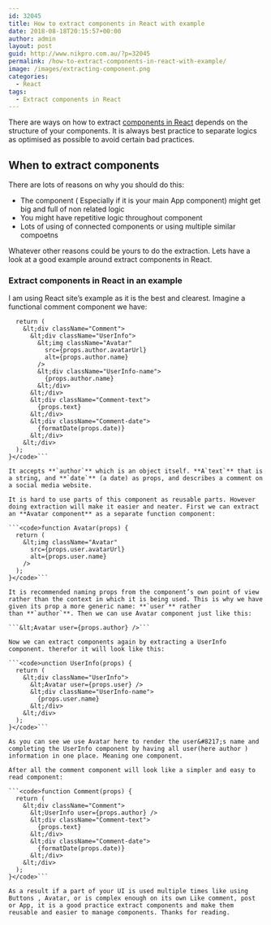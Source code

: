 ```yaml
---
id: 32045
title: How to extract components in React with example
date: 2018-08-18T20:15:57+00:00
author: admin
layout: post
guid: http://www.nikpro.com.au/?p=32045
permalink: /how-to-extract-components-in-react-with-example/
image: /images/extracting-component.png
categories:
  - React
tags:
  - Extract components in React
---
```

There are ways on how to extract [components in React](http://www.nikpro.com.au/more-on-react-components-with-examples/) depends on the structure of your components. It is always best practice to separate logics as optimised as possible to avoid certain bad practices.

## When to extract components

There are lots of reasons on why you should do this:

  * The component ( Especially if it is your main App component) might get big and full of non related logic
  * You might have repetitive logic throughout component
  * Lots of using of connected components or using multiple similar compoetns

Whatever other reasons could be yours to do the extraction. Lets have a look at a good example around extract components in React. 

### Extract components in React in an example

I am using React site&#8217;s example as it is the best and clearest. Imagine a functional comment component we have:

```<code>function Comment(props) {
  return (
    &lt;div className="Comment">
      &lt;div className="UserInfo">
        &lt;img className="Avatar"
          src={props.author.avatarUrl}
          alt={props.author.name}
        />
        &lt;div className="UserInfo-name">
          {props.author.name}
        &lt;/div>
      &lt;/div>
      &lt;div className="Comment-text">
        {props.text}
      &lt;/div>
      &lt;div className="Comment-date">
        {formatDate(props.date)}
      &lt;/div>
    &lt;/div>
  );
}</code>```

It accepts **`author`** which is an object itself. **A`text`** that is a string, and **`date`** (a date) as props, and describes a comment on a social media website.

It is hard to use parts of this component as reusable parts. However doing extraction will make it easier and neater. First we can extract an **Avatar component** as a separate function component:

```<code>function Avatar(props) {
  return (
    &lt;img className="Avatar"
      src={props.user.avatarUrl}
      alt={props.user.name}
    />
  );
}</code>```

It is recommended naming props from the component’s own point of view rather than the context in which it is being used. This is why we have given its prop a more generic name: **`user`** rather than **`author`**. Then we can use Avatar component just like this:

```&lt;Avatar user={props.author} />```

Now we can extract components again by extracting a UserInfo component. therefor it will look like this:

```<code>unction UserInfo(props) {
  return (
    &lt;div className="UserInfo">
      &lt;Avatar user={props.user} />
      &lt;div className="UserInfo-name">
        {props.user.name}
      &lt;/div>
    &lt;/div>
  );
}</code>```

As you can see we use Avatar here to render the user&#8217;s name and completing the UserInfo component by having all user(here author ) information in one place. Meaning one component.

After all the comment component will look like a simpler and easy to read component:

```<code>function Comment(props) {
  return (
    &lt;div className="Comment">
      &lt;UserInfo user={props.author} />
      &lt;div className="Comment-text">
        {props.text}
      &lt;/div>
      &lt;div className="Comment-date">
        {formatDate(props.date)}
      &lt;/div>
    &lt;/div>
  );
}</code>```

As a result if a part of your UI is used multiple times like using Buttons , Avatar, or is complex enough on its own Like comment, post or App, it is a good practice extract components and make them reusable and easier to manage components. Thanks for reading.
